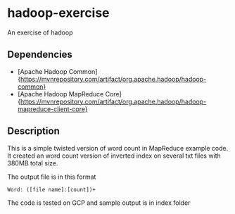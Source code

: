 # hadoop-exercise
An exercise of hadoop

## Dependencies
- [Apache Hadoop Common]{https://mvnrepository.com/artifact/org.apache.hadoop/hadoop-common}
- [Apache Hadoop MapReduce Core]{https://mvnrepository.com/artifact/org.apache.hadoop/hadoop-mapreduce-client-core}

## Description
This is a simple twisted version of word count in MapReduce example code. It created an word count version of inverted index on several txt files with 380MB total size. 

The output file is in this format
    
    Word: ([file name]:[count])+

The code is tested on GCP and sample output is in index folder
